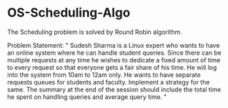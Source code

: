 # OS-Scheduling-Algo
The Scheduling problem is solved by Round Robin algorithm.

Problem Statement: 
    " Sudesh Sharma is a Linux expert who wants to have an online system where he can
    handle student queries. Since there can be multiple requests at any time he wishes to dedicate
    a fixed amount of time to every request so that everyone gets a fair share of his time. He will
    log into the system from 10am to 12am only. He wants to have separate requests queues for
    students and faculty. Implement a strategy for the same. The summary at the end of the
    session should include the total time he spent on handling queries and average query time. "
